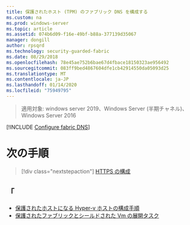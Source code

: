 ```yaml
---
title: 保護されたホスト (TPM) のファブリック DNS を構成する
ms.custom: na
ms.prod: windows-server
ms.topic: article
ms.assetid: 074b6d09-f16e-49bf-b88a-377139d35067
manager: dongill
author: rpsqrd
ms.technology: security-guarded-fabric
ms.date: 08/29/2018
ms.openlocfilehash: 78e45ae752b6bae67d4fbace18150323ae956492
ms.sourcegitcommit: 083ff9bed4867604dfe1cb42914550da05093d25
ms.translationtype: MT
ms.contentlocale: ja-JP
ms.lasthandoff: 01/14/2020
ms.locfileid: "75949795"
---
```

>適用対象: windows server 2019、Windows Server (半期チャネル)、Windows Server 2016

[!INCLUDE [Configure fabric DNS](../../../includes/guarded-fabric-configure-fabric-dns.md)] 

# <a name="next-step"></a>次の手順

> [!div class="nextstepaction"]
> [HTTPS の構成](guarded-fabric-configure-hgs-https.md)

## <a name="see-also"></a>「

- [保護されたホストになる Hyper-v ホストの構成手順](guarded-fabric-configure-hgs-with-authorized-hyper-v-hosts.md)
- [保護されたファブリックとシールドされた Vm の展開タスク](guarded-fabric-deploying-hgs-overview.md#deployment-tasks-for-guarded-fabrics-and-shielded-vms)
